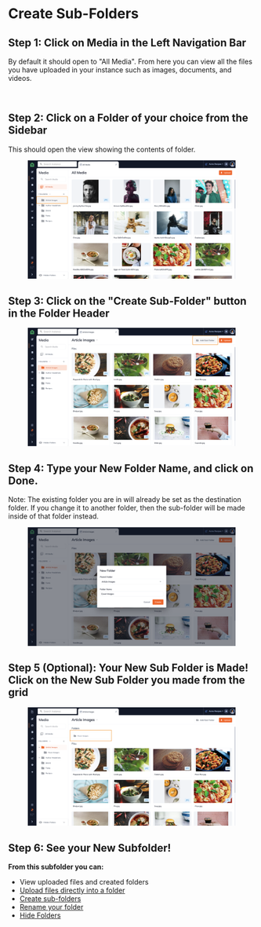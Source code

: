 # Create Sub-Folders

## Step 1: Click on Media in the Left Navigation Bar

By default it should open to "All Media". From here you can view all the files you have uploaded in your instance such as images, documents, and videos.

<figure><img src="https://files.gitbook.com/v0/b/gitbook-x-prod.appspot.com/o/spaces%2F-LKUXrO8I7u5ufn3Lefn%2Fuploads%2FxK7hAme2xyOJQzuvWZqq%2FScreen%20Shot%202022-10-26%20at%203.24.45%20PM.png?alt=media&#x26;token=73e3c2bc-474e-4f18-ae9f-a2fb3effffbd" alt=""><figcaption></figcaption></figure>

## Step 2: Click on a Folder of your choice from the Sidebar

This should open the view showing the contents of folder.

<figure><img src="../../../../.gitbook/assets/Screen Shot 2022-10-31 at 7.57.35 PM.png" alt=""><figcaption></figcaption></figure>

## Step 3: Click on the "Create Sub-Folder" button in the Folder Header

<figure><img src="../../../../.gitbook/assets/Screen Shot 2022-10-31 at 7.58.17 PM.png" alt=""><figcaption></figcaption></figure>

## Step 4: Type your New Folder Name, and click on Done.

Note: The existing folder you are in will already be set as the destination folder. If you change it to another folder, then the sub-folder will be made inside of that folder instead.&#x20;

<figure><img src="../../../../.gitbook/assets/Screen Shot 2022-10-31 at 7.59.26 PM.png" alt=""><figcaption></figcaption></figure>

## Step 5 (Optional): Your New Sub Folder is Made! Click on the New Sub Folder you made from the grid

<figure><img src="../../../../.gitbook/assets/Screen Shot 2022-10-31 at 8.01.05 PM.png" alt=""><figcaption></figcaption></figure>

## **Step 6: See your New Subfolder!**

**From this subfolder you can:**

* View uploaded files and created folders
* [Upload files directly into a folder](../files/upload-files.md)
* [Create sub-folders](create-sub-folders.md)
* [Rename your folder](rename-folders.md)
* [Hide Folders](hide-folders.md)

